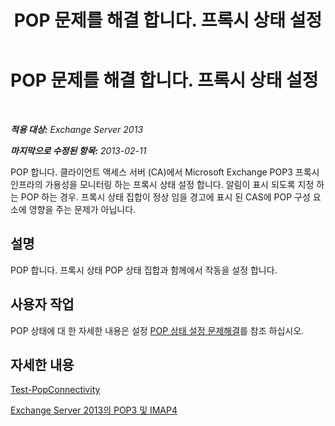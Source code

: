 ﻿---
title: POP 문제를 해결 합니다. 프록시 상태 설정
TOCTitle: POP 문제를 해결 합니다. 프록시 상태 설정
ms:assetid: ea634068-aa8c-4421-a3fc-d8695ea73b80
ms:mtpsurl: https://technet.microsoft.com/ko-kr/library/ms.exch.scom.pop.proxy(v=EXCHG.150)
ms:contentKeyID: 53275597
ms.date: 03/06/2017
mtps_version: v=EXCHG.150
ms.translationtype: MT
---

# POP 문제를 해결 합니다. 프록시 상태 설정

 

_**적용 대상:** Exchange Server 2013_

_**마지막으로 수정된 항목:** 2013-02-11_

POP 합니다. 클라이언트 액세스 서버 (CA)에서 Microsoft Exchange POP3 프록시 인프라의 가용성을 모니터링 하는 프록시 상태 설정 합니다. 알림이 표시 되도록 지정 하는 POP 하는 경우. 프록시 상태 집합이 정상 임을 경고에 표시 된 CAS에 POP 구성 요소에 영향을 주는 문제가 아닙니다.

## 설명

POP 합니다. 프록시 상태 POP 상태 집합과 함께에서 작동을 설정 합니다.

## 사용자 작업

POP 상태에 대 한 자세한 내용은 설정 [POP 상태 설정 문제해결](troubleshooting-pop-health-set.md)를 참조 하십시오.

## 자세한 내용

[Test-PopConnectivity](https://technet.microsoft.com/ko-kr/library/bb738143\(v=exchg.150\))

[Exchange Server 2013의 POP3 및 IMAP4](https://technet.microsoft.com/ko-kr/library/jj657728\(v=exchg.150\))

